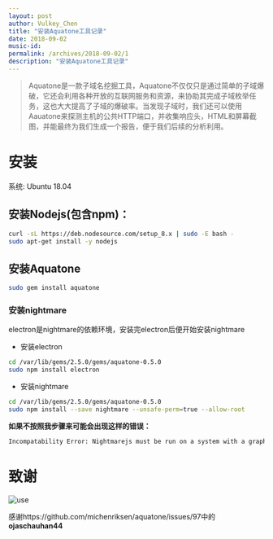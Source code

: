 ```yaml
---
layout: post
author: Vulkey_Chen
title: "安装Aquatone工具记录"
date: 2018-09-02
music-id: 
permalink: /archives/2018-09-02/1
description: "安装Aquatone工具记录"
---
```


> Aquatone是一款子域名挖掘工具，Aquatone不仅仅只是通过简单的子域爆破，它还会利用各种开放的互联网服务和资源，来协助其完成子域枚举任务，这也大大提高了子域的爆破率。当发现子域时，我们还可以使用Aauatone来探测主机的公共HTTP端口，并收集响应头，HTML和屏幕截图，并能最终为我们生成一个报告，便于我们后续的分析利用。

# 安装

系统: Ubuntu 18.04

## 安装Nodejs(包含npm)：

```bash
curl -sL https://deb.nodesource.com/setup_8.x | sudo -E bash -
sudo apt-get install -y nodejs
```

## 安装Aquatone

```bash
sudo gem install aquatone
```

### 安装nightmare

electron是nightmare的依赖环境，安装完electron后便开始安装nightmare

- 安装electron

```bash
cd /var/lib/gems/2.5.0/gems/aquatone-0.5.0
sudo npm install electron
```

- 安装nightmare

```bash
cd /var/lib/gems/2.5.0/gems/aquatone-0.5.0
sudo npm install --save nightmare --unsafe-perm=true --allow-root
```

**如果不按照我步骤来可能会出现这样的错误：**

```bash
Incompatability Error: Nightmarejs must be run on a system with a graphical desktop session (X11)
```



# 致谢

![use](https://chen-blog-oss.oss-cn-beijing.aliyuncs.com/2018-09-02%2F0x00.png)

感谢https://github.com/michenriksen/aquatone/issues/97中的**ojaschauhan44**
